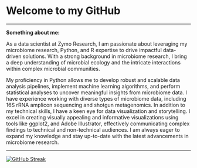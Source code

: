 # Welcome to my GitHub
---
**Something about me:** <br>

As a data scientist at Zymo Research, I am passionate about leveraging my microbiome research, Python, and R expertise to drive impactful data-driven solutions. With a strong background in microbiome research, I bring a deep understanding of microbial ecology and the intricate interactions within complex microbial communities.

My proficiency in Python allows me to develop robust and scalable data analysis pipelines, implement machine learning algorithms, and perform statistical analyses to uncover meaningful insights from microbiome data. I have experience working with diverse types of microbiome data, including 16S rRNA amplicon sequencing and shotgun metagenomics. In addition to my technical skills, I have a keen eye for data visualization and storytelling. I excel in creating visually appealing and informative visualizations using tools like ggplot2, and Adobe Illustrator, effectively communicating complex findings to technical and non-technical audiences. I am always eager to expand my knowledge and stay up-to-date with the latest advancements in microbiome research. <br>

---

[![GitHub Streak](http://github-readme-streak-stats.herokuapp.com?user=lhsnam&theme=tokyonight&mode=weekly)](https://git.io/streak-stats)
